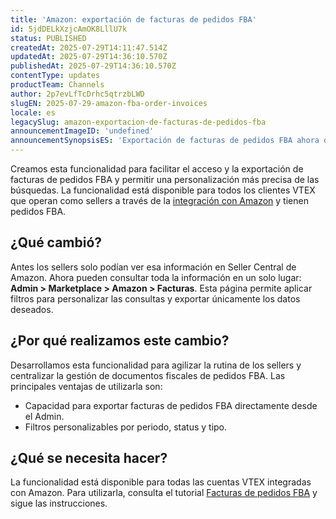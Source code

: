 ```yaml
---
title: 'Amazon: exportación de facturas de pedidos FBA'
id: 5jdDELkXzjcAmOK8LllU7k
status: PUBLISHED
createdAt: 2025-07-29T14:11:47.514Z
updatedAt: 2025-07-29T14:36:10.570Z
publishedAt: 2025-07-29T14:36:10.570Z
contentType: updates
productTeam: Channels
author: 2p7evLfTcDrhc5qtrzbLWD
slugEN: 2025-07-29-amazon-fba-order-invoices
locale: es
legacySlug: amazon-exportacion-de-facturas-de-pedidos-fba
announcementImageID: 'undefined'
announcementSynopsisES: 'Exportación de facturas de pedidos FBA ahora disponible en el Admin VTEX.'
---
```


Creamos esta funcionalidad para facilitar el acceso y la exportación de facturas de pedidos FBA y permitir una personalización más precisa de las búsquedas. La funcionalidad está disponible para todos los clientes VTEX que operan como sellers a través de la [integración con Amazon](/es/tracks/configurar-integracao-com-a-amazon--6sgd4Pagy3wNsWKBvmIFrP/5sYA9MlRo92jJIxKF1MTXb) y tienen pedidos FBA.  

## ¿Qué cambió?

Antes los sellers solo podían ver esa información en Seller Central de Amazon. Ahora pueden consultar toda la información en un solo lugar: **Admin > Marketplace > Amazon > Facturas**. Esta página permite aplicar filtros para personalizar las consultas y exportar únicamente los datos deseados.  

## ¿Por qué realizamos este cambio?

Desarrollamos esta funcionalidad para agilizar la rutina de los sellers y centralizar la gestión de documentos fiscales de pedidos FBA. Las principales ventajas de utilizarla son:  

- Capacidad para exportar facturas de pedidos FBA directamente desde el Admin.  
- Filtros personalizables por periodo, status y tipo.  

## ¿Qué se necesita hacer?

La funcionalidad está disponible para todas las cuentas VTEX integradas con Amazon. Para utilizarla, consulta el tutorial [Facturas de pedidos FBA](/es/tutorial/notas-fiscais-de-pedidos-fba--5ok71vWueJ22JhXo1egx2y) y sigue las instrucciones.

